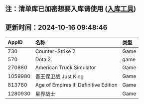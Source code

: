 ## 注：清单库已加密想要入库请使用 ([入库工具](https://github.com/BlankTMing/ManifestAutoUpdate/releases))

## 更新时间：2024-10-16 09:48:46
| AppID | 名称 | 类型  |
| :-------------------- | :----------------------------- | :----------- |
| 730 | Counter-Strike 2| Game |
| 570 | Dota 2| game |
| 270880 | American Truck Simulator| Game |
| 1059980 | 吾王保卫战 Just King| Game |
| 813780 | Age of Empires II: Definitive Edition| Game |
| 1280930 | 星界战士| Game |

